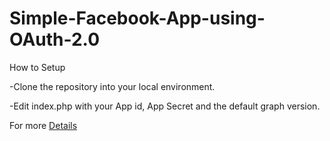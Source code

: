 # Simple-Facebook-App-using-OAuth-2.0
 How to Setup
  
  -Clone the repository into your local environment.
  
  -Edit index.php with your App id, App Secret and the default graph version.
  
  For more [Details](https://wordpress.com/post/sgthetweetie.wordpress.com/174)
